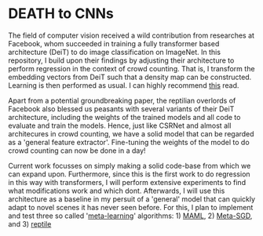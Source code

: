 # DEATH to CNNs

The field of computer vision received a wild contribution from researches at Facebook, whom succeeded in training a fully transformer based architecture (DeiT) to do image classification on ImageNet. In this repository, I build upon their findings by adjusting their architecture to perform regression in the context of crowd counting. That is, I transform the embedding vectors from DeiT such that a density map can be constructed. Learning is then performed as usual. I can highly recommend [this](https://arxiv.org/abs/2012.12877) read.

Apart from a potential groundbreaking paper, the reptilian overlords of Facebook also blessed us peasants with several variants of their DeiT architecture, including the weights of the trained models and all code to evaluate and train the models. Hence, just like CSRNet and almost all architecures in crowd counting, we have a solid model that can be regarded as a 'general feature extractor'. Fine-tuning the weights of the model to do crowd counting can now be done in a day!

Current work focusses on simply making a solid code-base from which we can expand upon. Furthermore, since this is the first work to do regression in this way with transformers, I will perform extensive experiments to find what modifications work and which dont. Afterwards, I will use this architecture as a baseline in my persuit of a 'general' model that can quickly adapt to novel scenes it has never seen before. For this, I plan to implement and test three so called '[meta-learning](https://lilianweng.github.io/lil-log/2018/11/30/meta-learning.html)' algorithms: 1) [MAML](https://arxiv.org/abs/1703.03400), 2) [Meta-SGD](https://arxiv.org/abs/1707.09835), and 3) [reptile](https://openai.com/blog/reptile/)

